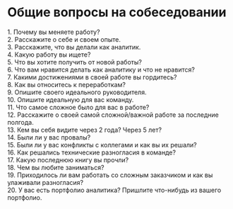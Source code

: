 # Общие вопросы на собеседовании

1\.       Почему вы меняете работу?\
2\.       Расскажите о себе и своем опыте.\
3\.       Расскажите, что вы делали как аналитик.\
4\.       Какую работу вы ищете?\
5\.       Что вы хотите получить от новой работы?\
6\.       Что вам нравится делать как аналитику и что не нравится?\
7\.       Какими достижениями в своей работе вы гордитесь?\
8\.       Как вы относитесь к переработкам?\
9\.       Опишите своего идеального руководителя.\
10\.   Опишите идеальную для вас команду.\
11\.   Что самое сложное было для вас в работе?\
12\.   Расскажите о своей самой сложной/важной работе за последние полгода.\
13\.   Кем вы себя видите через 2 года? Через 5 лет?\
14\.   Были ли у вас провалы?\
15\.   Были ли у вас конфликты с коллегами и как вы их решали?\
16\.   Как решались технические разногласия в команде?\
17\.   Какую последнюю книгу вы прочли?\
18\.   Чем вы любите заниматься?\
19\.   Приходилось ли вам работать со сложным заказчиком и как вы улаживали разногласия?\
20\.   У вас есть портфолио аналитика? Пришлите что-нибудь из вашего портфолио.
